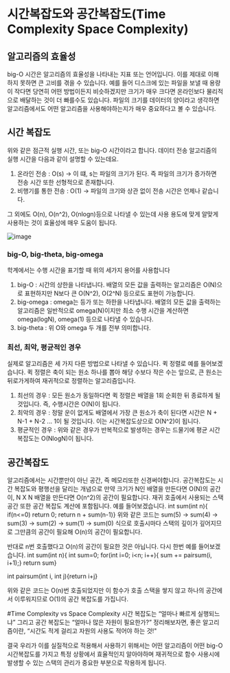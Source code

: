 # 시간복잡도와 공간복잡도(Time Complexity Space Complexity)

## 알고리즘의 효율성
 big-O 시간은 알고리즘의 효율성을 나타내는 지표 또는 언어입니다. 이를 제대로 이해하지 못하면 큰 고비를 겪을 수 있습니다.
 예를 들어 디스크에 있는 파일을 보낼 때 용량이 작다면 당연히 어떤 방법이든지 비슷하겠지만 크기가 매우 크다면 온라인보다 물리적으로 배달하는 것이 더 빠를수도 있습니다.
 파일의 크기를 데이터의 양이라고 생각하면 알고리즘에서도 어떤 알고리즘을 사용해야하는지가 매우 중요하다고 볼 수 있습니다.

## 시간 복잡도
 위와 같은 점근적 실행 시간, 또는 big-O 시간이라고 합니다.
 데이터 전송 알고리즘의 실행 시간을 다음과 같이 설명할 수 있는데요.

 1. 온라인 전송 : O(s) -> 이 떄, s는 파일의 크기가 된다. 즉 파일의 크기가 증가하면 전송 시간 또한 선형적으로 존재합니다.
 2. 비행기를 통한 전송 : O(1) -> 파일의 크기와 상관 없이 전송 시간은 언제나 같습니다.

그 외에도 O(n), O(n^2), O(nlogn)등으로 나타낼 수 있는데 사용 용도에 맞게 알맞게 사용하는 것이 효율성에 매우 도움이 됩니다.

![image](https://user-images.githubusercontent.com/39639429/158044200-467e8bbf-c26a-42b5-b527-be4170e38555.png)


### big-O, big-theta, big-omega
 학계에서는 수행 시간을 표기할 때 위의 세가지 용어를 사용합니다
 1. big-O : 시간의 상한을 나타냅니다. 배열의 모든 값을 출력하는 알고리즘은 O(N)으로 표현하지만 N보다 큰 O(N^2), O(2^N) 등으로도 표현이 가능합니다.
 2. big-omega : omega는 등가 또는 하한을 나타냅니다. 배열의 모든 값을 출력하는 알고리즘은 일반적으로 omega(N)이지만 최소 수행 시간을 계산하면 omega(logN), omega(1) 등으로 나타낼 수 있습니다.
 3. big-theta : 위 O와 omega 두 개를 전부 의미합니다.

### 최선, 최악, 평균적인 경우
 실제로 알고리즘은 세 가지 다른 방법으로 나타낼 수 있습니다.
 퀵 정렬로 예를 들어보겠습니다. 퀵 정렬은 축이 되는 원소 하나를 뽑아 해당 수보다 작은 수는 앞으로, 큰 원소는 뒤로가게하여 재귀적으로 정렬하는 알고리즘입니다.
 1. 최선의 경우 : 모든 원소가 동일하다면 퀵 정렬은 배열을 1회 순회한 뒤 종료하게 될 것입니다. 즉, 수행시간은 O(N)이 됩니다.
 2. 최악의 경우 : 정말 운이 없게도 배열에서 가장 큰 원소가 축이 된다면 시간은 N + N-1 + N-2 ... 1이 될 것입니다. 이는 시간복잡도상으로 O(N^2)이 됩니다.
 3. 평균적인 경우 : 위와 같은 경우가 반복적으로 발생하는 경우는 드물기에 평균 시간복잡도는 O(NlogN)이 됩니다.

## 공간복잡도
 알고리즘에서는 시간뿐만이 아닌 공간, 즉 메모리또한 신경써야합니다.
 공간복잡도는 시간 복잡도와 평행선을 달리는 개념으로 만약 크기가 N인 배열을 만든다면 O(N)의 공간이, N X N 배열을 만든다면 O(n^2)의 공간이 필요합니다.
 재귀 호출에서 사용되는 스택 공간 또한 공간 복잡도 계산에 포함됩니다. 예를 들어보겠습니다.
 int sum(int n){
 if(n<=0) return 0;
 return n + sum(n-1)}
 위와 같은 코드는 sum(5) -> sum(4) -> sum(3) -> sum(2) -> sum(1) -> sum(0) 식으로 호출시마다 스택의 깊이가 깊어지므로 그만큼의 공간이 필요해 O(n)의 공간이 필요합니다.

 반대로 n번 호출했다고 O(n)의 공간이 필요한 것은 아닙니다. 다시 한번 예를 들어보겠습니다.
 int sum(int n){
 int sum=0;
 for(int i=0; i<n; i++){
 sum += pairsum(i, i+1);}
 return sum}

 int pairsum(int i, int j){return i+j}

 위와 같은 코드는 O(n)번 호출되었지만 이 함수가 호출 스택을 쌓지 않고 하나의 공간에서 이루워지므로 O(1)의 공간 복잡도를 가집니다.

#Time Complexity vs Space Complexity
시간 복잡도는 “얼마나 빠르게 실행되느냐” 그리고 공간 복잡도는 “얼마나 많은 자원이 필요한가?”
정리해보자면, 좋은 알고리즘이란, “시간도 적게 걸리고 자원의 사용도 적어야 하는 것!"

결국 우리가 이를 실질적으로 적용해서 사용하기 위해서는 어떤 알고리즘이 어떤 big-O 시간복잡도를 가지고 특정 상황에서 효율적인지 알아야하며
재귀적으로 함수 사용시에 발생할 수 있는 스택의 관리가 중요한 부분으로 작용하게 됩니다.
